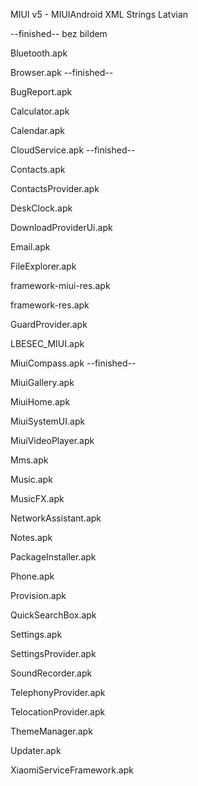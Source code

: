 MIUI v5 - MIUIAndroid XML Strings Latvian

--finished-- bez bildem

Bluetooth.apk

Browser.apk --finished--

BugReport.apk

Calculator.apk

Calendar.apk

CloudService.apk --finished--

Contacts.apk

ContactsProvider.apk

DeskClock.apk

DownloadProviderUi.apk

Email.apk

FileExplorer.apk

framework-miui-res.apk

framework-res.apk

GuardProvider.apk

LBESEC_MIUI.apk

MiuiCompass.apk --finished--

MiuiGallery.apk

MiuiHome.apk

MiuiSystemUI.apk

MiuiVideoPlayer.apk

Mms.apk

Music.apk

MusicFX.apk

NetworkAssistant.apk

Notes.apk

PackageInstaller.apk

Phone.apk

Provision.apk

QuickSearchBox.apk

Settings.apk

SettingsProvider.apk

SoundRecorder.apk

TelephonyProvider.apk

TelocationProvider.apk

ThemeManager.apk

Updater.apk

XiaomiServiceFramework.apk






